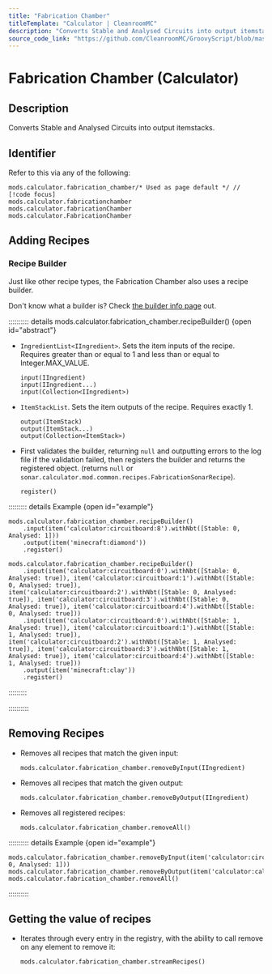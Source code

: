 ```yaml
---
title: "Fabrication Chamber"
titleTemplate: "Calculator | CleanroomMC"
description: "Converts Stable and Analysed Circuits into output itemstacks."
source_code_link: "https://github.com/CleanroomMC/GroovyScript/blob/master/src/main/java/com/cleanroommc/groovyscript/compat/mods/calculator/FabricationChamber.java"
---
```


# Fabrication Chamber (Calculator)

## Description

Converts Stable and Analysed Circuits into output itemstacks.

## Identifier

Refer to this via any of the following:

```groovy:no-line-numbers {1}
mods.calculator.fabrication_chamber/* Used as page default */ // [!code focus]
mods.calculator.fabricationchamber
mods.calculator.fabricationChamber
mods.calculator.FabricationChamber
```


## Adding Recipes

### Recipe Builder

Just like other recipe types, the Fabrication Chamber also uses a recipe builder.

Don't know what a builder is? Check [the builder info page](../../introduction/builder.md) out.

:::::::::: details mods.calculator.fabrication_chamber.recipeBuilder() {open id="abstract"}
- `IngredientList<IIngredient>`. Sets the item inputs of the recipe. Requires greater than or equal to 1 and less than or equal to Integer.MAX_VALUE.

    ```groovy:no-line-numbers
    input(IIngredient)
    input(IIngredient...)
    input(Collection<IIngredient>)
    ```

- `ItemStackList`. Sets the item outputs of the recipe. Requires exactly 1.

    ```groovy:no-line-numbers
    output(ItemStack)
    output(ItemStack...)
    output(Collection<ItemStack>)
    ```

- First validates the builder, returning `null` and outputting errors to the log file if the validation failed, then registers the builder and returns the registered object. (returns `null` or `sonar.calculator.mod.common.recipes.FabricationSonarRecipe`).

    ```groovy:no-line-numbers
    register()
    ```

::::::::: details Example {open id="example"}
```groovy:no-line-numbers
mods.calculator.fabrication_chamber.recipeBuilder()
    .input(item('calculator:circuitboard:8').withNbt([Stable: 0, Analysed: 1]))
    .output(item('minecraft:diamond'))
    .register()

mods.calculator.fabrication_chamber.recipeBuilder()
    .input(item('calculator:circuitboard:0').withNbt([Stable: 0, Analysed: true]), item('calculator:circuitboard:1').withNbt([Stable: 0, Analysed: true]), item('calculator:circuitboard:2').withNbt([Stable: 0, Analysed: true]), item('calculator:circuitboard:3').withNbt([Stable: 0, Analysed: true]), item('calculator:circuitboard:4').withNbt([Stable: 0, Analysed: true]))
    .input(item('calculator:circuitboard:0').withNbt([Stable: 1, Analysed: true]), item('calculator:circuitboard:1').withNbt([Stable: 1, Analysed: true]), item('calculator:circuitboard:2').withNbt([Stable: 1, Analysed: true]), item('calculator:circuitboard:3').withNbt([Stable: 1, Analysed: true]), item('calculator:circuitboard:4').withNbt([Stable: 1, Analysed: true]))
    .output(item('minecraft:clay'))
    .register()
```

:::::::::

::::::::::

## Removing Recipes

- Removes all recipes that match the given input:

    ```groovy:no-line-numbers
    mods.calculator.fabrication_chamber.removeByInput(IIngredient)
    ```

- Removes all recipes that match the given output:

    ```groovy:no-line-numbers
    mods.calculator.fabrication_chamber.removeByOutput(IIngredient)
    ```

- Removes all registered recipes:

    ```groovy:no-line-numbers
    mods.calculator.fabrication_chamber.removeAll()
    ```

:::::::::: details Example {open id="example"}
```groovy:no-line-numbers
mods.calculator.fabrication_chamber.removeByInput(item('calculator:circuitboard:8').withNbt([Stable: 0, Analysed: 1]))
mods.calculator.fabrication_chamber.removeByOutput(item('calculator:calculatorassembly'))
mods.calculator.fabrication_chamber.removeAll()
```

::::::::::

## Getting the value of recipes

- Iterates through every entry in the registry, with the ability to call remove on any element to remove it:

    ```groovy:no-line-numbers
    mods.calculator.fabrication_chamber.streamRecipes()
    ```
